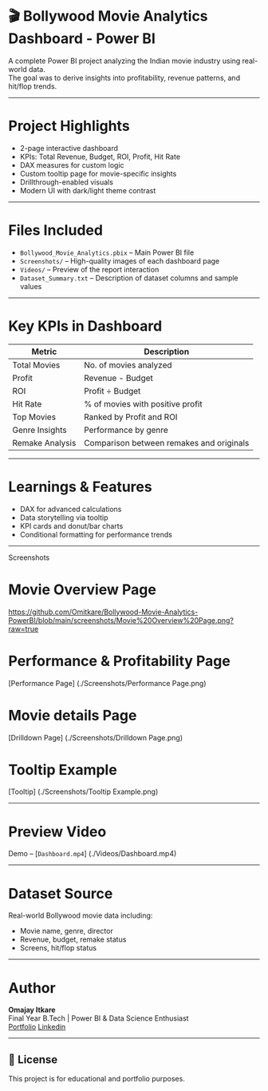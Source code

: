 # 🎬 Bollywood Movie Analytics Dashboard - Power BI

A complete Power BI project analyzing the Indian movie industry using real-world data.  
The goal was to derive insights into profitability, revenue patterns, and hit/flop trends.

---

# Project Highlights

-  2-page interactive dashboard
-  KPIs: Total Revenue, Budget, ROI, Profit, Hit Rate
-  DAX measures for custom logic
-  Custom tooltip page for movie-specific insights
-  Drillthrough-enabled visuals
-  Modern UI with dark/light theme contrast

---

# Files Included

- `Bollywood_Movie_Analytics.pbix` – Main Power BI file
- `Screenshots/` – High-quality images of each dashboard page
- `Videos/` – Preview of the report interaction
- `Dataset_Summary.txt` – Description of dataset columns and sample values

---

# Key KPIs in Dashboard

| Metric                    | Description                                
|-----------------------  |------------------------------------------
| Total Movies          | No. of movies analyzed            
| Profit                     | Revenue - Budget                    
| ROI                       | Profit ÷ Budget                         
| Hit Rate                 | % of movies with positive profit         
| Top Movies            | Ranked by Profit and ROI                 
| Genre Insights      | Performance by genre                       
| Remake Analysis  | Comparison between remakes and originals   

---

# Learnings & Features

- DAX for advanced calculations
- Data storytelling via tooltip
- KPI cards and donut/bar charts
- Conditional formatting for performance trends

---

Screenshots

# Movie Overview Page
 https://github.com/Omitkare/Bollywood-Movie-Analytics-PowerBI/blob/main/screenshots/Movie%20Overview%20Page.png?raw=true

# Performance & Profitability Page
 [Performance Page] (./Screenshots/Performance Page.png)

# Movie details Page
 [Drilldown Page] (./Screenshots/Drilldown Page.png)


# Tooltip Example
 [Tooltip] (./Screenshots/Tooltip Example.png)

---

# Preview Video

Demo – [`Dashboard.mp4`] (./Videos/Dashboard.mp4) 

---

# Dataset Source

Real-world Bollywood movie data including:
- Movie name, genre, director
- Revenue, budget, remake status
- Screens, hit/flop status

---

# Author

**Omajay Itkare**  
Final Year B.Tech | Power BI & Data Science Enthusiast  
[ Portfolio](https://omajay.vercel.app)
[ Linkedin](https://www.linkedin.com/in/omajay-itkare/)

---

## 📎 License

This project is for educational and portfolio purposes.

